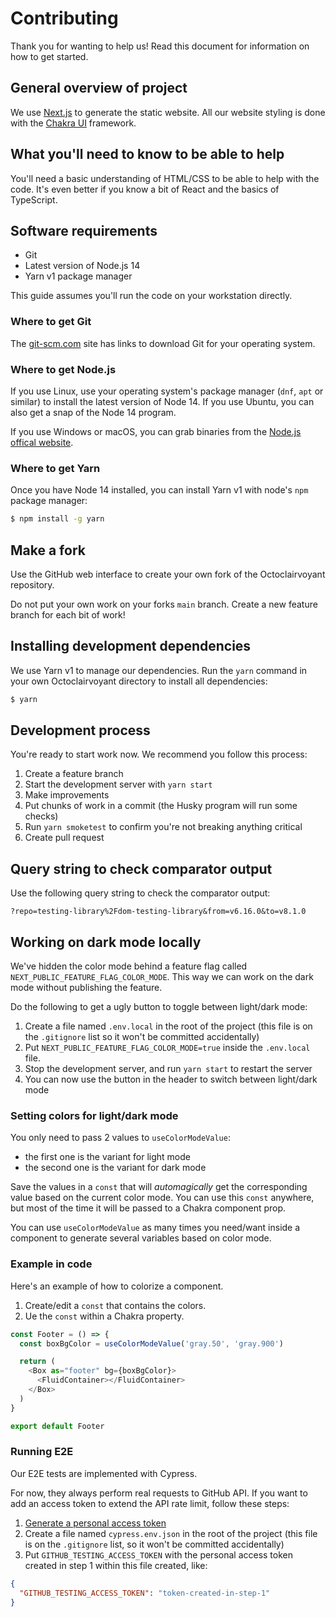 # Contributing

Thank you for wanting to help us!
Read this document for information on how to get started.

## General overview of project

We use [Next.js](https://nextjs.org/) to generate the static website.
All our website styling is done with the [Chakra UI](https://chakra-ui.com/) framework.

## What you'll need to know to be able to help

You'll need a basic understanding of HTML/CSS to be able to help with the code.
It's even better if you know a bit of React and the basics of TypeScript.

## Software requirements

- Git
- Latest version of Node.js 14
- Yarn v1 package manager

This guide assumes you'll run the code on your workstation directly.

### Where to get Git

The [git-scm.com](https://git-scm.com/) site has links to download Git for your operating system.

### Where to get Node.js

If you use Linux, use your operating system's package manager (`dnf`, `apt` or similar) to install the latest version of Node 14.
If you use Ubuntu, you can also get a snap of the Node 14 program.

If you use Windows or macOS, you can grab binaries from the [Node.js offical website](https://nodejs.org/).

### Where to get Yarn

Once you have Node 14 installed, you can install Yarn v1 with node's `npm` package manager:

```bash
$ npm install -g yarn
```

## Make a fork

Use the GitHub web interface to create your own fork of the Octoclairvoyant repository.

Do not put your own work on your forks `main` branch.
Create a new feature branch for each bit of work!

## Installing development dependencies

We use Yarn v1 to manage our dependencies.
Run the `yarn` command in your own Octoclairvoyant directory to install all dependencies:

```bash
$ yarn
```

## Development process

You're ready to start work now.
We recommend you follow this process:

1. Create a feature branch
1. Start the development server with `yarn start`
1. Make improvements
1. Put chunks of work in a commit (the Husky program will run some checks)
1. Run `yarn smoketest` to confirm you're not breaking anything critical
1. Create pull request

## Query string to check comparator output

Use the following query string to check the comparator output:

```
?repo=testing-library%2Fdom-testing-library&from=v6.16.0&to=v8.1.0
```

## Working on dark mode locally

We've hidden the color mode behind a feature flag called `NEXT_PUBLIC_FEATURE_FLAG_COLOR_MODE`.
This way we can work on the dark mode without publishing the feature.

Do the following to get a ugly button to toggle between light/dark mode:

1. Create a file named `.env.local` in the root of the project (this file is on the `.gitignore` list so it won't be committed accidentally)
1. Put `NEXT_PUBLIC_FEATURE_FLAG_COLOR_MODE=true` inside the `.env.local` file.
1. Stop the development server, and run `yarn start` to restart the server
1. You can now use the button in the header to switch between light/dark mode

### Setting colors for light/dark mode

You only need to pass 2 values to `useColorModeValue`:

- the first one is the variant for light mode
- the second one is the variant for dark mode

Save the values in a `const` that will _automagically_ get the corresponding value based on the current color mode.
You can use this `const` anywhere, but most of the time it will be passed to a Chakra component prop.

You can use `useColorModeValue` as many times you need/want inside a component to generate several variables based on color mode.

### Example in code

Here's an example of how to colorize a component.

1. Create/edit a `const` that contains the colors.
1. Ue the `const` within a Chakra property.

```typescript
const Footer = () => {
  const boxBgColor = useColorModeValue('gray.50', 'gray.900')

  return (
    <Box as="footer" bg={boxBgColor}>
      <FluidContainer></FluidContainer>
    </Box>
  )
}

export default Footer
```

### Running E2E

Our E2E tests are implemented with Cypress.

For now, they always perform real requests to GitHub API. If you want to add an access token to extend the API rate limit, follow these steps:

1. [Generate a personal access token](https://docs.github.com/en/github/authenticating-to-github/keeping-your-account-and-data-secure/creating-a-personal-access-token)
2. Create a file named `cypress.env.json` in the root of the project (this file is on the `.gitignore` list, so it won't be committed accidentally)
3. Put `GITHUB_TESTING_ACCESS_TOKEN` with the personal access token created in step 1 within this file created, like:

```json
{
  "GITHUB_TESTING_ACCESS_TOKEN": "token-created-in-step-1"
}
```
